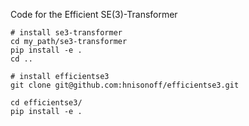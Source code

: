 Code for the Efficient SE(3)-Transformer

```
# install se3-transformer
cd my_path/se3-transformer
pip install -e .
cd ..

# install efficientse3
git clone git@github.com:hnisonoff/efficientse3.git

cd efficientse3/
pip install -e .
```
